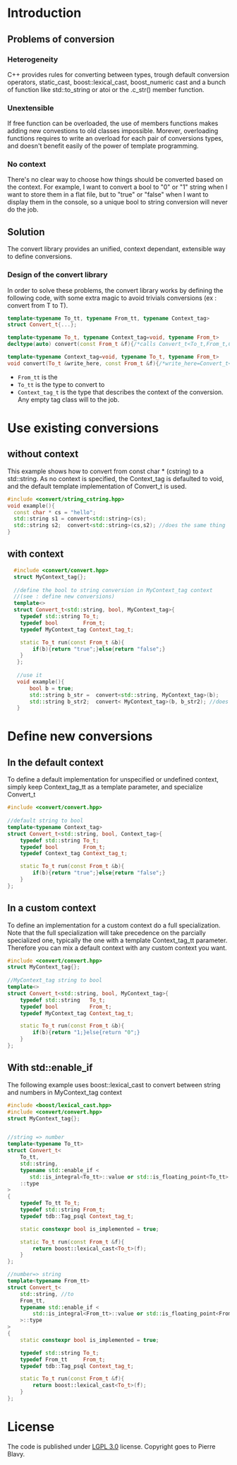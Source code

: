 # Introduction

## Problems of conversion

### Heterogeneity
C++ provides rules for converting between types, trough default conversion operators, static_cast, 
boost::lexical_cast, boost_numeric cast and a bunch of function like std::to_string or atoi or the .c_str() member function. 

### Unextensible
If free function can be overloaded, the use of members functions makes adding new convestions to old classes impossible. 
Morever, overloading functions requires to write an overload for each pair of conversions types, and doesn't  benefit easily of
the power of template programming.

### No context
There's no clear way to choose how things should be converted based on the context. For example, I want to convert 
a bool to "0" or "1" string when I want to store them in a flat file, but to "true" or "false" when I want to display them in
the console, so a unique bool to string conversion will never do the job.

## Solution
The convert library provides an unified, context dependant, extensible way to define conversions.


### Design of the convert library

In order to solve these problems, the convert library works by defining the following code, with some extra magic to
avoid trivials conversions (ex : convert from T to T).

```cpp
template<typename To_tt, typename From_tt, typename Context_tag>
struct Convert_t{...};

template<typename To_t, typename Context_tag=void, typename From_t> 
decltype(auto) convert(const From_t &f){/*calls Convert_t<To_t,From_t,Context_tag>::run(f)*/}

template<typename Context_tag=void, typename To_t, typename From_t> 
void convert(To_t &write_here, const From_t &f){/*write_here=Convert_t<To_t,From_t,Context_tag>::run(f)*/}
```

- ```From_tt``` is the
- ```To_tt``` is the type to convert to
- ```Context_tag_t``` is the type that describes the context of the conversion. Any empty tag class will to the job.




# Use existing conversions

## without context
This example shows how to convert from const char * (cstring) to a std::string. 
As no context is specified, the Context_tag is defaulted to void, and the default template implementation of Convert_t is used.

```cpp
#include <convert/string_cstring.hpp>
void example(){
  const char * cs = "hello";
  std::string s1 = convert<std::string>(cs);    
  std::string s2;  convert<std::string>(cs,s2); //does the same thing
}
```

## with context
```cpp
  #include <convert/convert.hpp>
  struct MyContext_tag{};
  
  //define the bool to string conversion in MyContext_tag context 
  //(see : define new conversions)
  template<>
  struct Convert_t<std::string, bool, MyContext_tag>{
	typedef std::string To_t;
	typedef bool        From_t;
	typedef MyContext_tag Context_tag_t;

	static To_t run(const From_t &b){
		if(b){return "true";}else{return "false";}
	}
   };
   
   //use it
   void example(){
       bool b = true;
       std::string b_str =  convert<std::string, MyContext_tag>(b);
       std::string b_str2;  convert< MyContext_tag>(b, b_str2); //does the same thing
   }
```


# Define new conversions

## In the default context
To define a default implementation for unspecified or undefined context, simply keep Context_tag_tt as a template parameter, and specialize Convert_t

```cpp
#include <convert/convert.hpp>
  
//default string to bool
template<typename Context_tag>
struct Convert_t<std::string, bool, Context_tag>{
    typedef std::string To_t;
    typedef bool        From_t;
    typedef Context_tag Context_tag_t;

    static To_t run(const From_t &b){
        if(b){return "true";}else{return "false";}
    }
};
```


## In a custom context
To define an implementation for a custom context do a full specialization. Note that the full specialization will take precedence on the parcially specialized one, typically the one with a template Context_tag_tt parameter. Therefore you can mix a default context with any custom context you want.

```cpp
#include <convert/convert.hpp>
struct MyContext_tag{};
  
//MyContext_tag string to bool
template<>
struct Convert_t<std::string, bool, MyContext_tag>{
    typedef std::string   To_t;
    typedef bool          From_t;
    typedef MyContext_tag Context_tag_t;

    static To_t run(const From_t &b){
        if(b){return "1;}else{return "0";}
    }
};
```

## With std::enable_if
The following example uses boost::lexical_cast to convert between string and numbers in MyContext_tag context

```cpp
#include <boost/lexical_cast.hpp>
#include <convert/convert.hpp>
struct MyContext_tag{};


//string => number
template<typename To_tt>
struct Convert_t<
    To_tt,
    std::string,
    typename std::enable_if <
       std::is_integral<To_tt>::value or std::is_floating_point<To_tt>::value, MyContext_tag>
    ::type 
>
{
    typedef To_tt To_t;
    typedef std::string From_t;
    typedef tdb::Tag_psql Context_tag_t;

    static constexpr bool is_implemented = true;

    static To_t run(const From_t &f){
        return boost::lexical_cast<To_t>(f);
    }
};

//number=> string
template<typename From_tt>
struct Convert_t<
    std::string, //to
    From_tt,
    typename std::enable_if <
        std::is_integral<From_tt>::value or std::is_floating_point<From_tt>::value, MyContext_tag
    >::type
>
{
    static constexpr bool is_implemented = true;

    typedef std::string To_t;
    typedef From_tt     From_t;
    typedef tdb::Tag_psql Context_tag_t;

    static To_t run(const From_t &f){
        return boost::lexical_cast<To_t>(f);
    }
};
```


# License
The code is published under [LGPL 3.0](https://www.gnu.org/licenses/lgpl-3.0.txt) license. Copyright goes to Pierre Blavy.



